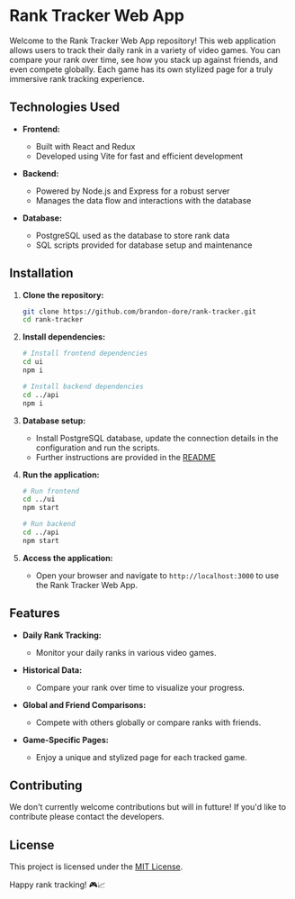 # Rank Tracker Web App

Welcome to the Rank Tracker Web App repository! This web application allows users to track their daily rank in a variety of video games. You can compare your rank over time, see how you stack up against friends, and even compete globally. Each game has its own stylized page for a truly immersive rank tracking experience.

## Technologies Used

- **Frontend:**

  - Built with React and Redux
  - Developed using Vite for fast and efficient development

- **Backend:**

  - Powered by Node.js and Express for a robust server
  - Manages the data flow and interactions with the database

- **Database:**
  - PostgreSQL used as the database to store rank data
  - SQL scripts provided for database setup and maintenance

## Installation

1. **Clone the repository:**

   ```bash
   git clone https://github.com/brandon-dore/rank-tracker.git
   cd rank-tracker
   ```

2. **Install dependencies:**

   ```bash
   # Install frontend dependencies
   cd ui
   npm i

   # Install backend dependencies
   cd ../api
   npm i
   ```

3. **Database setup:**

   - Install PostgreSQL database, update the connection details in the configuration and run the scripts.
   - Further instructions are provided in the [README](./db/README.md)

4. **Run the application:**

   ```bash
   # Run frontend
   cd ../ui
   npm start

   # Run backend
   cd ../api
   npm start
   ```

5. **Access the application:**
   - Open your browser and navigate to `http://localhost:3000` to use the Rank Tracker Web App.

## Features

- **Daily Rank Tracking:**

  - Monitor your daily ranks in various video games.

- **Historical Data:**

  - Compare your rank over time to visualize your progress.

- **Global and Friend Comparisons:**

  - Compete with others globally or compare ranks with friends.

- **Game-Specific Pages:**

  - Enjoy a unique and stylized page for each tracked game.

## Contributing

We don't currently welcome contributions but will in futture! If you'd like to contribute please contact the developers.

## License

This project is licensed under the [MIT License](https://opensource.org/license/mit/).

Happy rank tracking! 🎮📈
